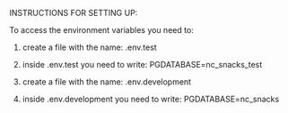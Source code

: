 INSTRUCTIONS FOR SETTING UP:

To access the environment variables you need to:

1. create a file with the name: .env.test
2. inside .env.test you need to write: PGDATABASE=nc_snacks_test

3. create a file with the name: .env.development
4. inside .env.development you need to write: PGDATABASE=nc_snacks
